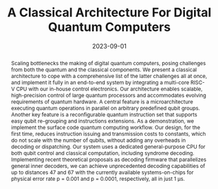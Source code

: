 ---
title: A Classical Architecture For Digital Quantum Computers
authors:
- Fang Zhang
- Xing Zhu
- Rui Chao
- Cupjin Huang
- Linghang Kong
- Guoyang Chen
- Dawei Ding
- Haishan Feng
- Yihuai Gao
- Xiaotong Ni
- Liwei Qiu
- Zhe Wei
- Yueming Yang
- Yang Zhao
- Yaoyun Shi
- Weifeng Zhang
- Peng Zhou
- Jianxin Chen
author_notes:
- "Equal contribution"
- "Equal contribution"
date: '2023-09-01'
publishDate: '2023-12-01T00:07:31.033862Z'
publication_types:
- article-journal
publication: '*ACM Transactions on Quantum Computing*'
doi: 10.1145/3626199
abstract: Scaling bottlenecks the making of digital quantum computers, posing challenges
  from both the quantum and the classical components. We present a classical architecture
  to cope with a comprehensive list of the latter challenges all at once, and implement
  it fully in an end-to-end system by integrating a multi-core RISC-V CPU with our
  in-house control electronics. Our architecture enables scalable, high-precision
  control of large quantum processors and accommodates evolving requirements of quantum
  hardware. A central feature is a microarchitecture executing quantum operations
  in parallel on arbitrary predefined qubit groups. Another key feature is a reconfigurable
  quantum instruction set that supports easy qubit re-grouping and instructions extensions.
  As a demonstration, we implement the surface code quantum computing workflow. Our
  design, for the first time, reduces instruction issuing and transmission costs to
  constants, which do not scale with the number of qubits, without adding any overheads
  in decoding or dispatching. Our system uses a dedicated general-purpose CPU for
  both qubit control and classical computation, including syndrome decoding. Implementing
  recent theoretical proposals as decoding firmware that parallelizes general inner
  decoders, we can achieve unprecedented decoding capabilities of up to distances
  47 and 67 with the currently available systems-on-chips for physical error rate
  p = 0.001 and p = 0.0001, respectively, all in just 1 µs.
tags:
- parallel decoding
- quantum computer architecture
- fault-tolerant quantum computing
featured: true
links:
- name: URL
  url: https://doi.org/10.1145/3626199
---